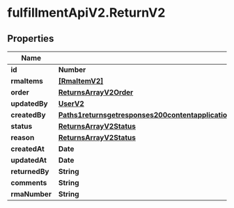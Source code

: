 # fulfillmentApiV2.ReturnV2

## Properties
Name | Type | Description | Notes
------------ | ------------- | ------------- | -------------
**id** | **Number** |  | 
**rmaItems** | [**[RmaItemV2]**](RmaItemV2.md) |  | [optional] 
**order** | [**ReturnsArrayV2Order**](ReturnsArrayV2Order.md) |  | [optional] 
**updatedBy** | [**UserV2**](UserV2.md) |  | 
**createdBy** | [**Paths1returnsgetresponses200contentapplication1jsonschemapropertiesdataitemspropertiesupdatedBy**](Paths1returnsgetresponses200contentapplication1jsonschemapropertiesdataitemspropertiesupdatedBy.md) |  | 
**status** | [**ReturnsArrayV2Status**](ReturnsArrayV2Status.md) |  | 
**reason** | [**ReturnsArrayV2Status**](ReturnsArrayV2Status.md) |  | 
**createdAt** | **Date** |  | 
**updatedAt** | **Date** |  | 
**returnedBy** | **String** |  | [optional] 
**comments** | **String** |  | [optional] 
**rmaNumber** | **String** |  | [optional] 
